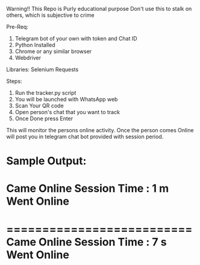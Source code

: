Warning!!
This Repo is Purly educational purpose
Don't use this to stalk on others, which is subjective to crime

Pre-Req:
1. Telegram bot of your own with token and Chat ID
2. Python Installed
3. Chrome or any similar browser
4. Webdriver

Libraries:
Selenium
Requests

Steps:
1. Run the tracker.py script
2. You will be launched with WhatsApp web
3. Scan Your QR code
4. Open person's chat that you want to track
5. Once Done press Enter

This will monitor the persons online activity.
Once the person comes Online will post you in telegram chat bot provided with session period.

Sample Output:
==========================
Came Online
Session Time : 1 m
Went Online
==========================
==========================
Came Online
Session Time : 7 s
Went Online
==========================
